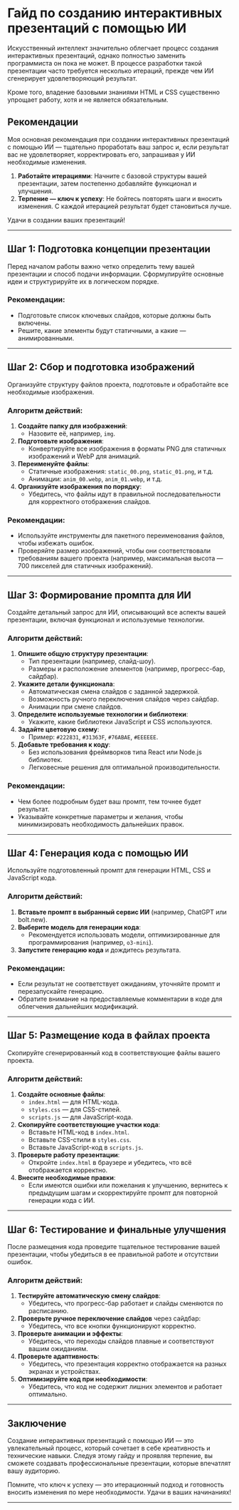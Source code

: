 # Гайд по созданию интерактивных презентаций с помощью ИИ

Искусственный интеллект значительно облегчает процесс создания интерактивных презентаций, однако полностью заменить программиста он пока не может. В процессе разработки такой презентации часто требуется несколько итераций, прежде чем ИИ сгенерирует удовлетворяющий результат.

Кроме того, владение базовыми знаниями HTML и CSS существенно упрощает работу, хотя и не является обязательным.

## Рекомендации

Моя основная рекомендация при создании интерактивных презентаций с помощью ИИ — тщательно проработать ваш запрос и, если результат вас не удовлетворяет, корректировать его, запрашивая у ИИ необходимые изменения.

1. **Работайте итерациями**: Начните с базовой структуры вашей презентации, затем постепенно добавляйте функционал и улучшения.
2. **Терпение — ключ к успеху**: Не бойтесь повторять шаги и вносить изменения. С каждой итерацией результат будет становиться лучше.

Удачи в создании ваших презентаций!

---

## Шаг 1: Подготовка концепции презентации

Перед началом работы важно четко определить тему вашей презентации и способ подачи информации. Сформулируйте основные идеи и структурируйте их в логическом порядке.

### Рекомендации:
- Подготовьте список ключевых слайдов, которые должны быть включены.
- Решите, какие элементы будут статичными, а какие — анимированными.

---

## Шаг 2: Сбор и подготовка изображений

Организуйте структуру файлов проекта, подготовьте и обработайте все необходимые изображения.

### Алгоритм действий:
1. **Создайте папку для изображений**:
    - Назовите её, например, `img`.
2. **Подготовьте изображения**:
    - Конвертируйте все изображения в форматы PNG для статичных изображений и WebP для анимаций.
3. **Переименуйте файлы**:
    - Статичные изображения: `static_00.png`, `static_01.png`, и т.д.
    - Анимации: `anim_00.webp`, `anim_01.webp`, и т.д.
4. **Организуйте изображения по порядку**:
    - Убедитесь, что файлы идут в правильной последовательности для корректного отображения слайдов.

### Рекомендации:
- Используйте инструменты для пакетного переименования файлов, чтобы избежать ошибок.
- Проверяйте размер изображений, чтобы они соответствовали требованиям вашего проекта (например, максимальная высота — 700 пикселей для статичных изображений).

---

## Шаг 3: Формирование промпта для ИИ

Создайте детальный запрос для ИИ, описывающий все аспекты вашей презентации, включая функционал и используемые технологии.

### Алгоритм действий:
1. **Опишите общую структуру презентации**:
    - Тип презентации (например, слайд-шоу).
    - Размеры и расположение элементов (например, прогресс-бар, сайдбар).
2. **Укажите детали функционала**:
    - Автоматическая смена слайдов с заданной задержкой.
    - Возможность ручного переключения слайдов через сайдбар.
    - Анимации при смене слайдов.
3. **Определите используемые технологии и библиотеки**:
    - Укажите, какие библиотеки JavaScript и CSS используются.
4. **Задайте цветовую схему**:
    - Пример: `#222831`, `#31363F`, `#76ABAE`, `#EEEEEE`.
5. **Добавьте требования к коду**:
    - Без использования фреймворков типа React или Node.js библиотек.
    - Легковесные решения для оптимальной производительности.

### Рекомендации:
- Чем более подробным будет ваш промпт, тем точнее будет результат.
- Указывайте конкретные параметры и желания, чтобы минимизировать необходимость дальнейших правок.

---

## Шаг 4: Генерация кода с помощью ИИ

Используйте подготовленный промпт для генерации HTML, CSS и JavaScript кода.

### Алгоритм действий:
1. **Вставьте промпт в выбранный сервис ИИ** (например, ChatGPT или bolt.new).
2. **Выберите модель для генерации кода**:
    - Рекомендуется использовать модели, оптимизированные для программирования (например, `o3-mini`).
3. **Запустите генерацию кода** и дождитесь результата.

### Рекомендации:
- Если результат не соответствует ожиданиям, уточняйте промпт и перезапускайте генерацию.
- Обратите внимание на предоставляемые комментарии в коде для облегчения дальнейших модификаций.

---

## Шаг 5: Размещение кода в файлах проекта

Скопируйте сгенерированный код в соответствующие файлы вашего проекта.

### Алгоритм действий:
1. **Создайте основные файлы**:
    - `index.html` — для HTML-кода.
    - `styles.css` — для CSS-стилей.
    - `scripts.js` — для JavaScript-кода.
2. **Скопируйте соответствующие участки кода**:
    - Вставьте HTML-код в `index.html`.
    - Вставьте CSS-стили в `styles.css`.
    - Вставьте JavaScript-код в `scripts.js`.
3. **Проверьте работу презентации**:
    - Откройте `index.html` в браузере и убедитесь, что всё отображается корректно.
4. **Внесите необходимые правки**:
    - Если имеются ошибки или пожелания к улучшению, вернитесь к предыдущим шагам и скорректируйте промпт для повторной генерации кода с ИИ.

---

## Шаг 6: Тестирование и финальные улучшения

После размещения кода проведите тщательное тестирование вашей презентации, чтобы убедиться в ее правильной работе и отсутствии ошибок.

### Алгоритм действий:
1. **Тестируйте автоматическую смену слайдов**:
    - Убедитесь, что прогресс-бар работает и слайды сменяются по расписанию.
2. **Проверьте ручное переключение слайдов** через сайдбар:
    - Убедитесь, что все кнопки функционируют корректно.
3. **Проверьте анимации и эффекты**:
    - Убедитесь, что переходы слайдов плавные и соответствуют вашим ожиданиям.
4. **Проверьте адаптивность**:
    - Убедитесь, что презентация корректно отображается на разных экранах и устройствах.
5. **Оптимизируйте код при необходимости**:
    - Убедитесь, что код не содержит лишних элементов и работает оптимально.

---

## Заключение

Создание интерактивных презентаций с помощью ИИ — это увлекательный процесс, который сочетает в себе креативность и технические навыки. Следуя этому гайду и проявляя терпение, вы сможете создавать профессиональные презентации, которые впечатлят вашу аудиторию.

Помните, что ключ к успеху — это итерационный подход и готовность вносить изменения по мере необходимости. Удачи в ваших начинаниях!

---